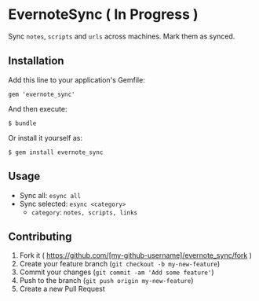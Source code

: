# EvernoteSync ( In Progress )

Sync `notes`, `scripts` and `urls` across machines. Mark them as synced.

## Installation

Add this line to your application's Gemfile:

    gem 'evernote_sync'

And then execute:

    $ bundle

Or install it yourself as:

    $ gem install evernote_sync

## Usage

  * Sync all: `esync all`
  * Sync selected: `esync <category>`
    + `category`: `notes, scripts, links`

## Contributing

1. Fork it ( https://github.com/[my-github-username]/evernote_sync/fork )
2. Create your feature branch (`git checkout -b my-new-feature`)
3. Commit your changes (`git commit -am 'Add some feature'`)
4. Push to the branch (`git push origin my-new-feature`)
5. Create a new Pull Request

